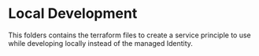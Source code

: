 # Local Development

This folders contains the terraform files to create a service principle to use while developing locally instead of the managed Identity.
